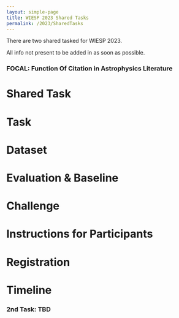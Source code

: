 ```yaml
---
layout: simple-page
title: WIESP 2023 Shared Tasks
permalink: /2023/SharedTasks
---
```


There are two shared tasked for WIESP 2023.

All info not present to be added in as soon as possible.

### FOCAL: Function Of Citation in Astrophysics Literature
# Shared Task

# Task

# Dataset

# Evaluation & Baseline

# Challenge

# Instructions for Participants

# Registration

# Timeline


### 2nd Task: TBD

